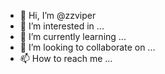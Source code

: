 - 👋 Hi, I’m @zzviper
- 👀 I’m interested in ...
- 🌱 I’m currently learning ...
- 💞️ I’m looking to collaborate on ...
- 📫 How to reach me ...

<!---
zzviper/zzviper is a ✨ special ✨ repository because its `README.md` (this file) appears on your GitHub profile.
You can click the Preview link to take a look at your changes.
--->
